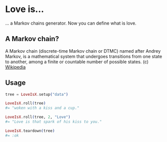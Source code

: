 Love is...
=======

... a Markov chains generator. Now you can define what is love.

A Markov chain?
---------------

A Markov chain (discrete-time Markov chain or DTMC) named after Andrey Markov, is a mathematical system that undergoes transitions from one state to another, among a finite or countable number of possible states. (c) [Wikipedia](http://en.wikipedia.org/wiki/Markov_chain)

Usage
-----

```elixir
tree = LoveIsX.setup("data")

LoveIsX.roll(tree)
#= "woken with a kiss and a cup."

LoveIsX.roll(tree, 2, "Love")
#= "Love is that spark of his kiss to you."

LoveIsX.teardown(tree)
#= :ok
```
